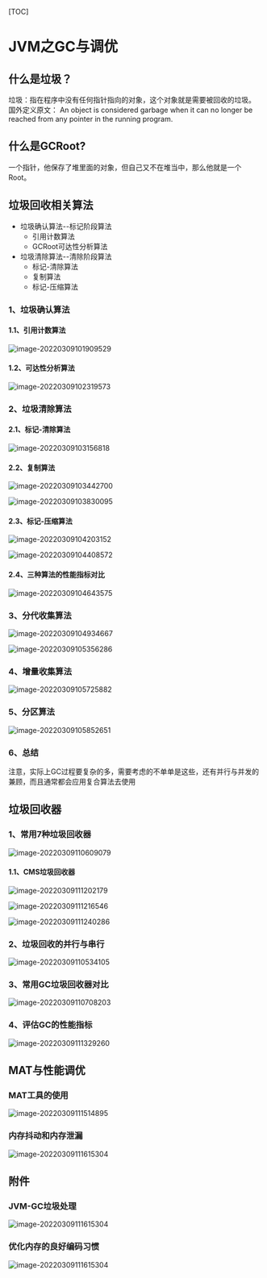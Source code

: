 [TOC]

# JVM之GC与调优

## 什么是垃圾？

垃圾：指在程序中没有任何指针指向的对象，这个对象就是需要被回收的垃圾。
国外定义原文：   An object is considered garbage when it can no longer be reached from any pointer in the running program.

## 什么是GCRoot?

一个指针，他保存了堆里面的对象，但自己又不在堆当中，那么他就是一个Root。

## 垃圾回收相关算法

- 垃圾确认算法--标记阶段算法
  - 引用计数算法
  - GCRoot可达性分析算法
- 垃圾清除算法--清除阶段算法
  - 标记-清除算法
  - 复制算法
  - 标记-压缩算法

### 1、垃圾确认算法

#### 1.1、引用计数算法

![image-20220309101909529](007_JVM之GC与调优.assets/image-20220309101909529.png)

#### 1.2、可达性分析算法

![image-20220309102319573](007_JVM之GC与调优.assets/image-20220309102319573.png)

### 2、垃圾清除算法

#### 2.1、标记-清除算法

![image-20220309103156818](007_JVM之GC与调优.assets/image-20220309103156818.png)

#### 2.2、复制算法

![image-20220309103442700](007_JVM之GC与调优.assets/image-20220309103442700.png)

![image-20220309103830095](007_JVM之GC与调优.assets/image-20220309103830095.png)

#### 2.3、标记-压缩算法

![image-20220309104203152](007_JVM之GC与调优.assets/image-20220309104203152.png)

![image-20220309104408572](007_JVM之GC与调优.assets/image-20220309104408572.png)

#### 2.4、三种算法的性能指标对比

![image-20220309104643575](007_JVM之GC与调优.assets/image-20220309104643575.png)

### 3、分代收集算法

![image-20220309104934667](007_JVM之GC与调优.assets/image-20220309104934667.png)

![image-20220309105356286](007_JVM之GC与调优.assets/image-20220309105356286.png)

### 4、增量收集算法

![image-20220309105725882](007_JVM之GC与调优.assets/image-20220309105725882.png)

### 5、分区算法

![image-20220309105852651](007_JVM之GC与调优.assets/image-20220309105852651.png)

### 6、总结

注意，实际上GC过程要复杂的多，需要考虑的不单单是这些，还有并行与并发的兼顾，而且通常都会应用复合算法去使用

## 垃圾回收器

### 1、常用7种垃圾回收器

<img src="007_JVM之GC与调优.assets/image-20220309110609079.png" alt="image-20220309110609079" />

#### 1.1、CMS垃圾回收器

![image-20220309111202179](007_JVM之GC与调优.assets/image-20220309111202179.png)

![image-20220309111216546](007_JVM之GC与调优.assets/image-20220309111216546.png)

![image-20220309111240286](007_JVM之GC与调优.assets/image-20220309111240286.png)

### 2、垃圾回收的并行与串行

![image-20220309110534105](007_JVM之GC与调优.assets/image-20220309110534105.png)

### 3、常用GC垃圾回收器对比

![image-20220309110708203](007_JVM之GC与调优.assets/image-20220309110708203.png)

### 4、评估GC的性能指标

![image-20220309111329260](007_JVM之GC与调优.assets/image-20220309111329260.png)

## MAT与性能调优

### MAT工具的使用

![image-20220309111514895](007_JVM之GC与调优.assets/image-20220309111514895.png)

### 内存抖动和内存泄漏

![image-20220309111615304](007_JVM之GC与调优.assets/image-20220309111615304.png)

## 附件

### JVM-GC垃圾处理

![image-20220309111615304](007_JVM之GC与调优.assets/JVM-GC垃圾处理.png)

### 优化内存的良好编码习惯

![image-20220309111615304](007_JVM之GC与调优.assets/优化内存的良好编码习惯.png)